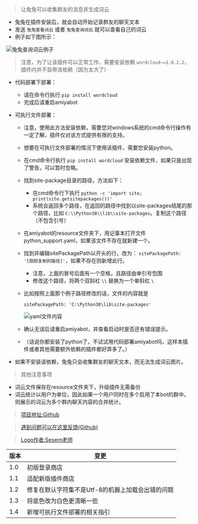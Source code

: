 > 让兔兔可以收集群友的消息并生成词云

- 兔兔在插件安装后，就会自动开始记录群友的聊天文本
- 发送 `兔兔查看词云` 或者 `兔兔查询词云` 就可以查看自己的词云
- 例子如下图所示：

![兔兔查询词云例子](https://raw.githubusercontent.com/hsyhhssyy/amiyabot-hsyhhssyy-wordcloud/master/example_image/word_cloud_example.jpg)

> 注意，为了让该插件可以正常工作，需要安装依赖 `wordcloud~=1.8.2.2`，插件内并不自带该依赖（因为太大了）

- 代码部署下部署：

    - 请在命令行执行 `pip install wordcloud`
    - 完成后请重启amiyabot

- 可执行文件部署：

    - 注意，使用此方法安装依赖，需要您对windows系统的cmd命令行操作有一定了解，插件仅对该方式提供有限的支持。
    - 想要在可执行文件部署的情况下使用该插件，需要您安装python。
    - 在cmd命令行执行 `pip install wordcloud` 安装依赖文件，如果只是出现了警告，可以暂时忽略。
    - 找到site-package目录的路径，方法如下：
        - 在cmd命令行下执行 `python -c 'import site; print(site.getsitepackages())'`
        - 系统会返回多个路径，在返回的路径中找到以site-packages结尾的那个路径，比如 `C:\\Python38\\lib\\site-packages`。复制这个路径（不包含引号）
    - 在amiyabot的resource文件夹下，用记事本打开文件python_support.yaml，如果该文件不存在就新建一个。
    - 找到并编辑sitePackagePath以开头的行，改为： `sitePackagePath: '[刚刚复制的路径]'`，如果不存在则新增此行。
        - 注意，上面的冒号后面有一个空格，且路径由单引号包围
        - 修改这个路径，将两个双斜杠 `\\` 替换为一个单斜杠 `\`
    - 比如按照上面那个例子路径修改的话，文件的内容就是
        ```
        sitePackagePath: 'C:\Python38\lib\site-packages'
        ```

        ![yaml文件内容](https://raw.githubusercontent.com/hsyhhssyy/amiyabot-hsyhhssyy-wordcloud/master/example_image/yaml_file_example.jpg)

    - 确认无误后请重启amiyabot，并查看启动时是否还有错误提示。
    - （话说你都安装了python了，不试试用代码部署amiyabot吗，这样本插件或者其他需要额外依赖的插件都好弄多了。）

- 如果不安装该依赖，兔兔只会收集群友的聊天文本，而无法生成词云图片。

> 其他注意事项

- 词云文件保存在resource文件夹下，升级插件无需备份
- 词云统计以用户为单位，因此如果一个用户同时在多个启用了本bot的群中，则展示的词云为多个群内聊天内容的合并统计。

> [项目地址:Github](https://github.com/hsyhhssyy/amiyabot-hsyhhssyy-wordcloud/)

> [遇到问题可以在这里反馈(Github)](https://github.com/hsyhhssyy/amiyabot-hsyhhssyy-wordcloud/issues/new/)

> [Logo作者:Sesern老师](https://space.bilibili.com/305550122)

|  版本   | 变更  |
|  ----  | ----  |
| 1.0  | 初版登录商店 |
| 1.1  | 适配新版插件商店 |
| 1.2  | 修复在默认字符集不是Utf-8的机器上加载会出错的问题 |
| 1.3  | 将底色改为白色更清晰一些 |
| 1.4  | 新增可执行文件部署的相关指引 |
